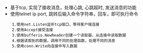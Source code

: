 - 基于tcp, 实现了接收消息，处理心跳, 心跳超时, 发送消息的功能
- 使用telnet ip port, 跳转后输入命令字符串，回车，即可执行命令
```
    1.使用net.Listen监听tcp端口，等待客户端连接
    2.使用Accept接受连接
    3.使用bufferio.NewReader创建一个读取器，从连接中读取数据
    4.根据读取到的数据，调用不同的处理函数，处理不同的消息
    5.使用conn.Write向连接中写入数据
```